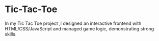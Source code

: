 # Tic-Tac-Toe
 In my Tic Tac Toe project ,I designed an interactive frontend with HTML/CSS/JavaScript and managed game logic, demonstrating strong skills.
